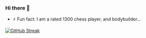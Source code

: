 ### Hi there 👋

- ⚡ Fun fact: I am a rated 1300 chess player, and bodybuilder...

[![GitHub Streak](https://streak-stats.demolab.com/?user=IlyaMilya&theme=ayu-mirage&mode=daily)](https://git.io/streak-stats)
